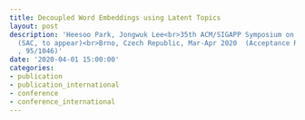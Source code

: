 ```yaml
---
title: Decoupled Word Embeddings using Latent Topics
layout: post
description: 'Heesoo Park, Jongwuk Lee<br>35th ACM/SIGAPP Symposium on Applied Computing
  (SAC, to appear)<br>Brno, Czech Republic, Mar-Apr 2020  (Acceptance Rate: 9.08%
  , 95/1046)'
date: '2020-04-01 15:00:00'
categories:
- publication
- publication_international
- conference
- conference_international
---
```


